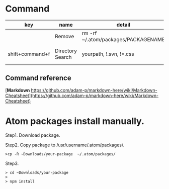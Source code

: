 # Command
|key|name|detail|note|
|---|---|---|---|
|| Remove | rm -rf ~/.atom/packages/PACKAGENAME |
|shift+command+f|Directory Search|yourpath, !.svn, !*.css|!+your ignore object|

## Command reference
[**Markdown** https://github.com/adam-p/markdown-here/wiki/Markdown-Cheatsheet](https://github.com/adam-p/markdown-here/wiki/Markdown-Cheatsheet)

# Atom packages install manually.

Step1. Download package.

Step2. Copy package to /usr/username/.atom/packages/. 
```
>cp -R ~Downloads/your-package  ~/.atom/packages/
```

Step3. 
```
> cd ~Downloads/your-package
>
> npm install
```
